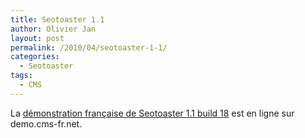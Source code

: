 ```yaml
---
title: Seotoaster 1.1
author: Olivier Jan
layout: post
permalink: /2010/04/seotoaster-1-1/
categories:
  - Seotoaster
tags:
  - CMS
--- 
```


La [démonstration française de Seotoaster 1.1 build 18][1] est en ligne sur demo.cms-fr.net.

 [1]: /demo/seotoaster/